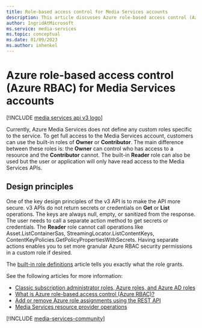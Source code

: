 ```yaml
---
title: Role-based access control for Media Services accounts
description: This article discusses Azure role-based access control (Azure RBAC) for Azure Media Services accounts.
author: IngridAtMicrosoft
ms.service: media-services
ms.topic: conceptual
ms.date: 01/09/2023
ms.author: inhenkel
---
```


# Azure role-based access control (Azure RBAC) for Media Services accounts

[!INCLUDE [media services api v3 logo](./includes/v3-hr.md)]

Currently, Azure Media Services does not define any custom roles specific to the service. To get full access to the Media Services account, customers can use the built-in roles of **Owner** or **Contributor**. The main difference between these roles is: the **Owner** can control who has access to a resource and the **Contributor** cannot. The built-in **Reader** role can also be used but the user or application will only have read access to the Media Services APIs.

## Design principles

One of the key design principles of the v3 API is to make the API more secure. v3 APIs do not return secrets or credentials on **Get** or **List** operations. The keys are always null, empty, or sanitized from the response. The user needs to call a separate action method to get secrets or credentials. The **Reader** role cannot call operations like Asset.ListContainerSas, StreamingLocator.ListContentKeys, ContentKeyPolicies.GetPolicyPropertiesWithSecrets. Having separate actions enables you to set more granular Azure RBAC security permissions in a custom role if desired.

The [built-in role definitions](/azure/role-based-access-control/built-in-roles) article tells you exactly what the role grants.

See the following articles for more information:

- [Classic subscription administrator roles, Azure roles, and Azure AD roles](/azure/role-based-access-control/rbac-and-directory-admin-roles)
- [What is Azure role-based access control (Azure RBAC)?](/azure/role-based-access-control/overview)
- [Add or remove Azure role assignments using the REST API](/azure/role-based-access-control/role-assignments-rest)
- [Media Services resource provider operations](/azure/role-based-access-control/resource-provider-operations#microsoftmedia)

[!INCLUDE [media-services-community](includes/media-services-community.md)]
